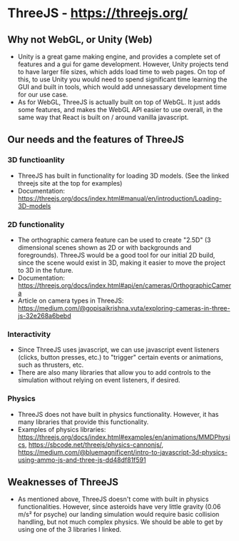 # ThreeJS - https://threejs.org/
## Why not WebGL, or Unity (Web)
- Unity is a great game making engine, and provides a complete set of features and a gui for game development. However, Unity projects tend to have larger file sizes, which adds load time to web pages. On top of this, to use Unity you would need to spend significant time learning the GUI and built in tools, which would add unnesassary development time for our use case.
- As for WebGL, ThreeJS is actually built on top of WebGL. It just adds some features, and makes the WebGL API easier to use overall, in the same way that React is built on / around vanilla javascript.

## Our needs and the features of ThreeJS
### 3D functioanlity
- ThreeJS has built in functionality for loading 3D models. (See the linked threejs site at the top for examples)
- Documentation: https://threejs.org/docs/index.html#manual/en/introduction/Loading-3D-models
### 2D functionality
- The orthographic camera feature can be used to create "2.5D" (3 dimensional scenes shown as 2D or with backgrounds and foregrounds). ThreeJS would be a good tool for our initial 2D build, since the scene would exist in 3D, making it easier to move the project to 3D in the future.
- Documentation: https://threejs.org/docs/index.html#api/en/cameras/OrthographicCamera
- Article on camera types in ThreeJS: https://medium.com/@gopisaikrishna.vuta/exploring-cameras-in-three-js-32e268a6bebd
### Interactivity
- Since ThreeJS uses javascript, we can use javascript event listeners (clicks, button presses, etc.) to "trigger" certain events or animations, such as thrusters, etc.
- There are also many libraries that allow you to add controls to the simulation without relying on event listeners, if desired.
### Physics
- ThreeJS does not have built in physics functionality. However, it has many libraries that provide this functionality. 
- Examples of physics libraries: https://threejs.org/docs/index.html#examples/en/animations/MMDPhysics, https://sbcode.net/threejs/physics-cannonjs/, https://medium.com/@bluemagnificent/intro-to-javascript-3d-physics-using-ammo-js-and-three-js-dd48df81f591
## Weaknesses of ThreeJS
- As mentioned above, ThreeJS doesn't come with built in physics functionalities. However, since asteroids have very little gravity (0.06 m/s² for psyche) our landing simulation would require basic collision handling, but not much complex physics. We should be able to get by using one of the 3 libraries I linked.
